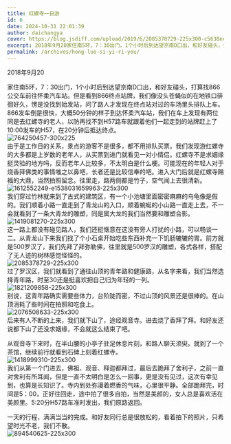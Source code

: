 ```yaml
---
title: 红螺寺一日游
id: 6
date: 2024-10-31 22:01:39
author: daichangya
cover: https://blog.jsdiff.com/upload/2019/6/2085378729-225x300-c5638eeddfb545839c3caa5fcad22d0c.jpg
excerpt: 2018年9月20家住南5环，7：30出门，1个小时后到达望京南D口出，和好友碰头，打算找866公交车前往怀柔汽车站。但是看到866终点站牌，我们像没头苍蝇似的在地铁口徘徊好久，愣是没找到始发站，问了路人才发现在终点站对过的车场里头排队上车。866发车倒是很快，大概50分钟的样子到达怀柔汽车站，我们
permalink: /archives/hong-luo-si-yi-ri-you/
---
```


2018年9月20

家住南5环，7：30出门，1个小时后到达望京南D口出，和好友碰头，打算找866公交车前往怀柔汽车站。但是看到866终点站牌，我们像没头苍蝇似的在地铁口徘徊好久，愣是没找到始发站，问了路人才发现在终点站对过的车场里头排队上车。866发车倒是很快，大概50分钟的样子到达怀柔汽车站，我们在车上发现有两位同是去红螺寺的老人，以防再找不到H57路车就跟着他们一起走到的站牌赶上了10:00发车的H57，在20分钟后抵达终点。
<br>
![764250457-300x225](https://blog.jsdiff.com/upload/2019/6/764250457-300x225-5395a081979a45cb92795e0866cdbfe8.jpg)
<br>
由于是工作日的关系，景点的游客不是很多，都不用排队买票。我们发现游红螺寺的大多都是上岁数的老年人，从买票到进门就看见一对小情侣。红螺寺不是求姻缘挺灵验的地方吗，反而老年人比较多，不太明白是什么梗。可能现在的年轻人对于烧香拜佛类的事情嗤之以鼻吧，长者还是比较信奉的吧。进入大门后就是红螺寺赐福的大鼎，当然拍照留念。往里走，路两侧都是竹子，空气闻上去很清新。
<br>
![1612552249-e1538031659963-225x300](https://blog.jsdiff.com/upload/2019/6/1612552249-e1538031659963-225x300-a39f2825333f484390a3fc238e4218ef.jpg)
<br>
我们穿过竹林就来到了古式的建筑区，有一个小池塘里面密密麻麻的乌龟像是假的。我们顺着小路一直走到了青龙山的入口，顺着蜿蜒的小山路一直走上去，不一会就看到了一条大青龙的雕塑，同是属大龙的我们当然要和雕塑合影。
<br>
![1419081270-225x300](https://blog.jsdiff.com/upload/2019/6/1419081270-225x300-ab9f03f38e474a938e8acd71e69125c0.jpg)
<br>
这一路上都没有碰见路人，我们还挺惬意在这没有旁人打扰的小路，可以畅谈一二。从青龙山下来我们找了个小石桌开始吃些东西补充一下饥肠辘辘的胃。前方就是500罗汉了，我们先拜了拜弥勒佛，往里就是500罗汉的雕塑，各式各样，搭配了无人迹的树林感觉怪怪的。
<br>
![2085378729-225x300](https://blog.jsdiff.com/upload/2019/6/2085378729-225x300-c5638eeddfb545839c3caa5fcad22d0c.jpg)
<br>
过了罗汉区，我们就看到了通往山顶的青年路和健康路，从名字来看，我们当然选择青年路，时至30还是挺喜欢把自己归为年轻的一列。
<br>
![1821209858-225x300](https://blog.jsdiff.com/upload/2019/6/1821209858-225x300-6cac1a596a934de4b0b1e6188195e2fb.jpg)
<br>
别说，这青年路确实需要些体力，台阶陡而密，不过山顶的风景还是很棒的。在山顶消耗了些时间在拍照和吃食上。
<br>
![2076508633-225x300](https://blog.jsdiff.com/upload/2019/6/2076508633-225x300-ffac4a89b9bb42298b68e57210d79322.jpg)
<br>
后来有人不断的上来，我们就下山了，途经观音寺。进去烧了香拜了拜。和好友还说都下山了还没求姻缘，不会就这么结束了吧。

从观音寺下来时，在半山腰的小亭子驻足休息片刻，和路人聊天须臾。就到了一个茶馆，继续前行就看到石碑上刻着红螺寺。
<br>
![1418999310-225x300](https://blog.jsdiff.com/upload/2019/6/1418999310-225x300-bc5c1a1860da4fd0a4eb3e68809cb679.jpg)
<br>
我们从第一个门进去，佛祖、观音、释迦都拜过，最后去跪拜了舍利子，之前一直对舍利有所耳闻，但是一直不太明白是怎么一回事，更是没有见过，这次有幸见到，也算是长知识了。寺内到处弥漫着燃香的气味，心里很平静。全部跪拜完，时间是5：00，正好往回走，途中拍了很多自拍，当然是美颜的，女人总是喜欢活在美颜里。5:20分H57路车准时发出，我们原路返回。

一天的行程，满满当当的完成。和好友同行总是很放松的，看着拍下的照片，只希望时光不老，我们不散。
<br>
![894540625-225x300](https://blog.jsdiff.com/upload/2019/6/894540625-225x300-1baf59450ac944a9b581cea60d8cfd61.jpg)
